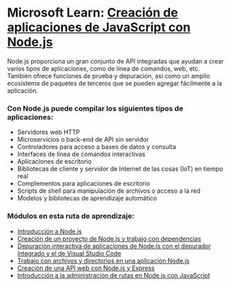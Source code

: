# Microsoft Learn: [Creación de aplicaciones de JavaScript con Node.js](https://docs.microsoft.com/es-es/learn/paths/build-javascript-applications-nodejs/)

Node.js proporciona un gran conjunto de API integradas que ayudan a crear varios tipos de aplicaciones, como de línea de comandos, web, etc. También ofrece funciones de prueba y depuración, así como un amplio ecosistema de paquetes de terceros que se pueden agregar fácilmente a la aplicación.

### Con Node.js puede compilar los siguientes tipos de aplicaciones:

- Servidores web HTTP
- Microservicios o back-end de API sin servidor
- Controladores para acceso a bases de datos y consulta
- Interfaces de línea de comandos interactivas
- Aplicaciones de escritorio
- Bibliotecas de cliente y servidor de Internet de las cosas (IoT) en tiempo real
- Complementos para aplicaciones de escritorio
- Scripts de shell para manipulación de archivos o acceso a la red
- Modelos y bibliotecas de aprendizaje automático

### Módulos en esta ruta de aprendizaje:

- [Introducción a Node.js](https://docs.microsoft.com/es-es/learn/modules/intro-to-nodejs/?ns-enrollment-type=learningpath&ns-enrollment-id=learn.build-javascript-applications-nodejs)
- [Creación de un proyecto de Node.js y trabajo con dependencias](https://docs.microsoft.com/es-es/learn/modules/create-nodejs-project-dependencies/?ns-enrollment-type=learningpath&ns-enrollment-id=learn.build-javascript-applications-nodejs)
- [Depuración interactiva de aplicaciones de Node.js con el depurador integrado y el de Visual Studio Code](https://docs.microsoft.com/es-es/learn/modules/debug-nodejs/?ns-enrollment-type=learningpath&ns-enrollment-id=learn.build-javascript-applications-nodejs)
- [Trabajo con archivos y directorios en una aplicación Node.js](https://docs.microsoft.com/es-es/learn/modules/nodejs-files/?ns-enrollment-type=learningpath&ns-enrollment-id=learn.build-javascript-applications-nodejs)
- [Creación de una API web con Node.js y Express](https://docs.microsoft.com/es-es/learn/modules/build-web-api-nodejs-express/?ns-enrollment-type=learningpath&ns-enrollment-id=learn.build-javascript-applications-nodejs)
- [Introducción a la administración de rutas en Node.js con JavaScript](https://docs.microsoft.com/es-es/learn/modules/node-web-routes/?ns-enrollment-type=learningpath&ns-enrollment-id=learn.build-javascript-applications-nodejs)
